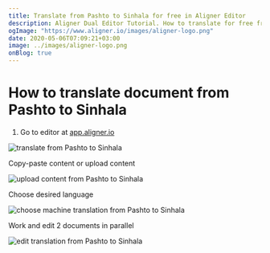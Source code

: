 ```yaml
---
title: Translate from Pashto to Sinhala for free in Aligner Editor
description: Aligner Dual Editor Tutorial. How to translate for free from Pashto to Sinhala. Aligner is multilingual document management platform. 
ogImage: "https://www.aligner.io/images/aligner-logo.png"
date: 2020-05-06T07:09:21+03:00
image: ../images/aligner-logo.png
onBlog: true
---
```


# How to translate document from Pashto to Sinhala

1. Go to editor at [app.aligner.io](https://app.aligner.io "Aligner App web page")

![translate from Pashto to Sinhala](../aligner-blank-editor.png "translate from Pashto to Sinhala")

Copy-paste content or upload content

![upload content from Pashto to Sinhala](../aligner-uploaded-document.png "upload content from Pashto to Sinhala")

Choose desired language

![choose machine translation from Pashto to Sinhala](../aligner-language-dropdown.png "choose machine translation from Pashto to Sinhala")

Work and edit 2 documents in parallel

![edit translation from Pashto to Sinhala](../aligner-double-sitded-editor.png "edit translation from Pashto to Sinhala")

